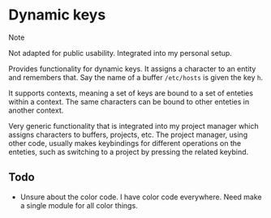 # Dynamic keys

> [!NOTE]
> Not adapted for public usability. Integrated into my personal setup.

Provides functionality for dynamic keys. It assigns a character to an entity and remembers that. Say the name of a buffer `/etc/hosts` is given the key `h`.

It supports contexts, meaning a set of keys are bound to a set of enteties within a context. The same characters can be bound to other enteties in another context.

Very generic functionality that is integrated into my project manager which assigns characters to buffers, projects, etc. The project manager, using other code, usually makes keybindings for different operations on the enteties, such as switching to a project by pressing the related keybind.

## Todo

- Unsure about the color code. I have color code everywhere. Need make a single module for all color things.
